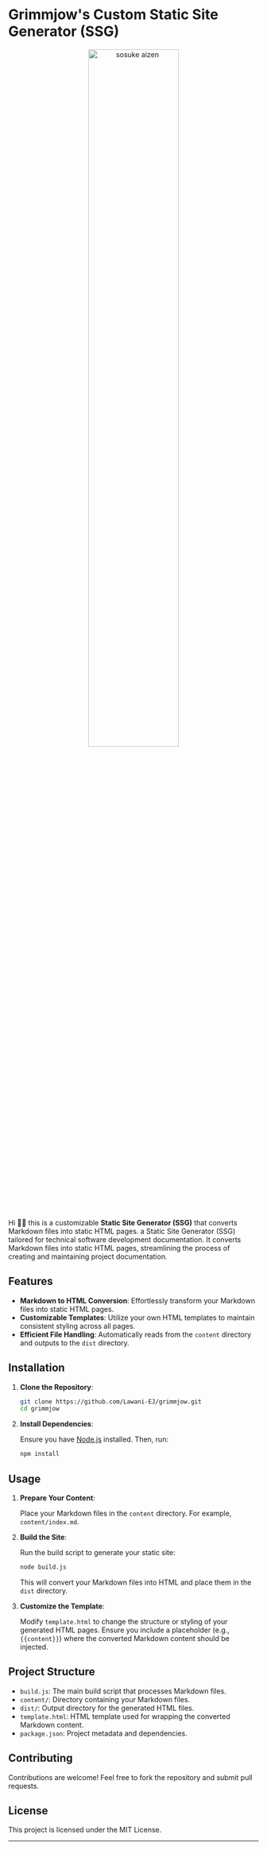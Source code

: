 # Grimmjow's Custom Static Site Generator (SSG)

<p align="center">
    <a href="#" style="display: block;" align="center">
        <img src="https://i.pinimg.com/originals/0f/38/41/0f3841fa84ee39d2e686433c3ecc2ebe.gif" alt="sosuke aizen" width="60%" />
    </a>
</p>

Hi ✋🏿 this is a customizable **Static Site Generator (SSG)** that converts Markdown files into static HTML pages. a Static Site Generator (SSG) tailored for technical software development documentation. It converts Markdown files into static HTML pages, streamlining the process of creating and maintaining project documentation.

## Features

- **Markdown to HTML Conversion**: Effortlessly transform your Markdown files into static HTML pages.
- **Customizable Templates**: Utilize your own HTML templates to maintain consistent styling across all pages.
- **Efficient File Handling**: Automatically reads from the `content` directory and outputs to the `dist` directory.

## Installation

1. **Clone the Repository**:

   ```bash
   git clone https://github.com/Lawani-EJ/grimmjow.git
   cd grimmjow
   ```

2. **Install Dependencies**:

   Ensure you have [Node.js](https://nodejs.org/) installed. Then, run:

   ```bash
   npm install
   ```

## Usage

1. **Prepare Your Content**:

   Place your Markdown files in the `content` directory. For example, `content/index.md`.

2. **Build the Site**:

   Run the build script to generate your static site:

   ```bash
   node build.js
   ```

   This will convert your Markdown files into HTML and place them in the `dist` directory.

3. **Customize the Template**:

   Modify `template.html` to change the structure or styling of your generated HTML pages. Ensure you include a placeholder (e.g., `{{content}}`) where the converted Markdown content should be injected.

## Project Structure

- `build.js`: The main build script that processes Markdown files.
- `content/`: Directory containing your Markdown files.
- `dist/`: Output directory for the generated HTML files.
- `template.html`: HTML template used for wrapping the converted Markdown content.
- `package.json`: Project metadata and dependencies.

## Contributing

Contributions are welcome! Feel free to fork the repository and submit pull requests.

## License

This project is licensed under the MIT License.

---